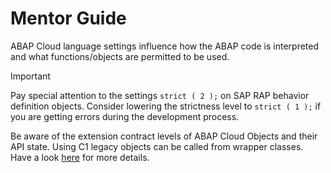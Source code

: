 # Mentor Guide

ABAP Cloud language settings influence how the ABAP code is interpreted and what functions/objects are permitted to be used.

> [!IMPORTANT]
> Pay special attention to the settings `strict ( 2 );` on SAP RAP behavior definition objects. Consider lowering the strictness level to `strict ( 1 );` if you are getting errors during the development process.

Be aware of the extension contract levels of ABAP Cloud Objects and their API state. Using C1 legacy objects can be called from wrapper classes. Have a look [here](https://help.sap.com/docs/ABAP_PLATFORM_NEW/b5670aaaa2364a29935f40b16499972d/cef1ada754154d11b5701ab60e6ab412.html) for more details.
